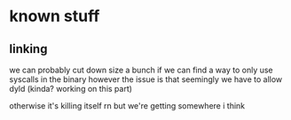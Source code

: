 # known stuff

## linking
we can probably cut down size a bunch if we can find a way to only use syscalls in the binary
however the issue is that seemingly we have to allow dyld (kinda? working on this part) 

otherwise it's killing itself rn but we're getting somewhere i think
